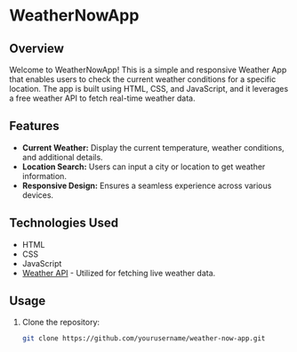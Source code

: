 # WeatherNowApp



## Overview

Welcome to WeatherNowApp! This is a simple and responsive Weather App that enables users to check the current weather conditions for a specific location. The app is built using HTML, CSS, and JavaScript, and it leverages a free weather API to fetch real-time weather data.

## Features

- **Current Weather:** Display the current temperature, weather conditions, and additional details.
- **Location Search:** Users can input a city or location to get weather information.
- **Responsive Design:** Ensures a seamless experience across various devices.

## Technologies Used

- HTML
- CSS
- JavaScript
- [Weather API](https://openweathermap.org/current#name) - Utilized for fetching live weather data.

## Usage

1. Clone the repository:

   ```bash
   git clone https://github.com/yourusername/weather-now-app.git
